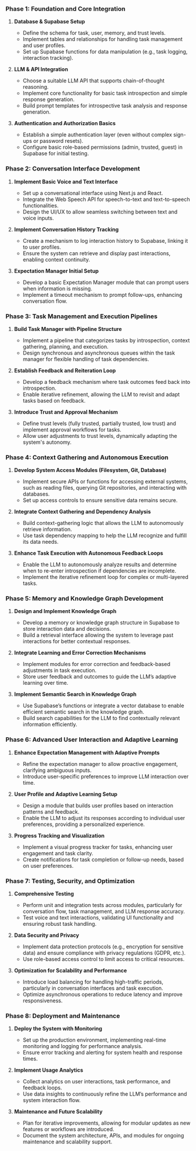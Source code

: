 ### Phase 1: Foundation and Core Integration
1. **Database & Supabase Setup**  
   - Define the schema for task, user, memory, and trust levels.
   - Implement tables and relationships for handling task management and user profiles.
   - Set up Supabase functions for data manipulation (e.g., task logging, interaction tracking).

2. **LLM & API Integration**  
   - Choose a suitable LLM API that supports chain-of-thought reasoning.
   - Implement core functionality for basic task introspection and simple response generation.
   - Build prompt templates for introspective task analysis and response generation.

3. **Authentication and Authorization Basics**  
   - Establish a simple authentication layer (even without complex sign-ups or password resets).
   - Configure basic role-based permissions (admin, trusted, guest) in Supabase for initial testing.

### Phase 2: Conversation Interface Development
1. **Implement Basic Voice and Text Interface**  
   - Set up a conversational interface using Next.js and React.
   - Integrate the Web Speech API for speech-to-text and text-to-speech functionalities.
   - Design the UI/UX to allow seamless switching between text and voice inputs.

2. **Implement Conversation History Tracking**  
   - Create a mechanism to log interaction history to Supabase, linking it to user profiles.
   - Ensure the system can retrieve and display past interactions, enabling context continuity.

3. **Expectation Manager Initial Setup**  
   - Develop a basic Expectation Manager module that can prompt users when information is missing.
   - Implement a timeout mechanism to prompt follow-ups, enhancing conversation flow.

### Phase 3: Task Management and Execution Pipelines
1. **Build Task Manager with Pipeline Structure**  
   - Implement a pipeline that categorizes tasks by introspection, context gathering, planning, and execution.
   - Design synchronous and asynchronous queues within the task manager for flexible handling of task dependencies.

2. **Establish Feedback and Reiteration Loop**  
   - Develop a feedback mechanism where task outcomes feed back into introspection.
   - Enable iterative refinement, allowing the LLM to revisit and adapt tasks based on feedback.

3. **Introduce Trust and Approval Mechanism**  
   - Define trust levels (fully trusted, partially trusted, low trust) and implement approval workflows for tasks.
   - Allow user adjustments to trust levels, dynamically adapting the system's autonomy.

### Phase 4: Context Gathering and Autonomous Execution
1. **Develop System Access Modules (Filesystem, Git, Database)**  
   - Implement secure APIs or functions for accessing external systems, such as reading files, querying Git repositories, and interacting with databases.
   - Set up access controls to ensure sensitive data remains secure.

2. **Integrate Context Gathering and Dependency Analysis**  
   - Build context-gathering logic that allows the LLM to autonomously retrieve information.
   - Use task dependency mapping to help the LLM recognize and fulfill its data needs.

3. **Enhance Task Execution with Autonomous Feedback Loops**  
   - Enable the LLM to autonomously analyze results and determine when to re-enter introspection if dependencies are incomplete.
   - Implement the iterative refinement loop for complex or multi-layered tasks.

### Phase 5: Memory and Knowledge Graph Development
1. **Design and Implement Knowledge Graph**  
   - Develop a memory or knowledge graph structure in Supabase to store interaction data and decisions.
   - Build a retrieval interface allowing the system to leverage past interactions for better contextual responses.

2. **Integrate Learning and Error Correction Mechanisms**  
   - Implement modules for error correction and feedback-based adjustments in task execution.
   - Store user feedback and outcomes to guide the LLM’s adaptive learning over time.

3. **Implement Semantic Search in Knowledge Graph**  
   - Use Supabase’s functions or integrate a vector database to enable efficient semantic search in the knowledge graph.
   - Build search capabilities for the LLM to find contextually relevant information efficiently.

### Phase 6: Advanced User Interaction and Adaptive Learning
1. **Enhance Expectation Management with Adaptive Prompts**  
   - Refine the expectation manager to allow proactive engagement, clarifying ambiguous inputs.
   - Introduce user-specific preferences to improve LLM interaction over time.

2. **User Profile and Adaptive Learning Setup**  
   - Design a module that builds user profiles based on interaction patterns and feedback.
   - Enable the LLM to adjust its responses according to individual user preferences, providing a personalized experience.

3. **Progress Tracking and Visualization**  
   - Implement a visual progress tracker for tasks, enhancing user engagement and task clarity.
   - Create notifications for task completion or follow-up needs, based on user preferences.

### Phase 7: Testing, Security, and Optimization
1. **Comprehensive Testing**  
   - Perform unit and integration tests across modules, particularly for conversation flow, task management, and LLM response accuracy.
   - Test voice and text interactions, validating UI functionality and ensuring robust task handling.

2. **Data Security and Privacy**  
   - Implement data protection protocols (e.g., encryption for sensitive data) and ensure compliance with privacy regulations (GDPR, etc.).
   - Use role-based access control to limit access to critical resources.

3. **Optimization for Scalability and Performance**  
   - Introduce load balancing for handling high-traffic periods, particularly in conversation interfaces and task execution.
   - Optimize asynchronous operations to reduce latency and improve responsiveness.

### Phase 8: Deployment and Maintenance
1. **Deploy the System with Monitoring**  
   - Set up the production environment, implementing real-time monitoring and logging for performance analysis.
   - Ensure error tracking and alerting for system health and response times.

2. **Implement Usage Analytics**  
   - Collect analytics on user interactions, task performance, and feedback loops.
   - Use data insights to continuously refine the LLM’s performance and system interaction flow.

3. **Maintenance and Future Scalability**  
   - Plan for iterative improvements, allowing for modular updates as new features or workflows are introduced.
   - Document the system architecture, APIs, and modules for ongoing maintenance and scalability support.

